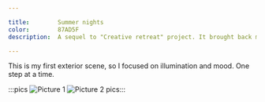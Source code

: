 ```yaml
---

title:        Summer nights
color:        87AD5F
description:  A sequel to "Creative retreat" project. It brought back memories of my childhood summer nights in the countryside. I wish I had seen fireflies.

---
```

This is my first exterior scene, so I focused on illumination and mood. One step at a time.

:::pics
![Picture 1](jpg)
![Picture 2](jpg)
pics:::
